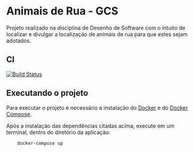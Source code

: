 # Animais de Rua - GCS

Projeto realizado na disciplina de Desenho de Software com o intuito de localizar e divulgar a localização de animais de rua para que estes sejam adotados.

## CI

[![Build Status](https://travis-ci.org/Thiagotrfm/audopt.svg?branch=desenho)](https://travis-ci.org/Thiagotrfm/audopt)

## Executando o projeto

Para executar o projeto é necessário a instalação do [Docker](https://www.docker.com/) e do [Docker Compose](https://docs.docker.com/compose/).

Após a instalação das dependências citadas acima, execute em um terminal, dentro do diretório da aplicação:

```
    docker-compose up
```

